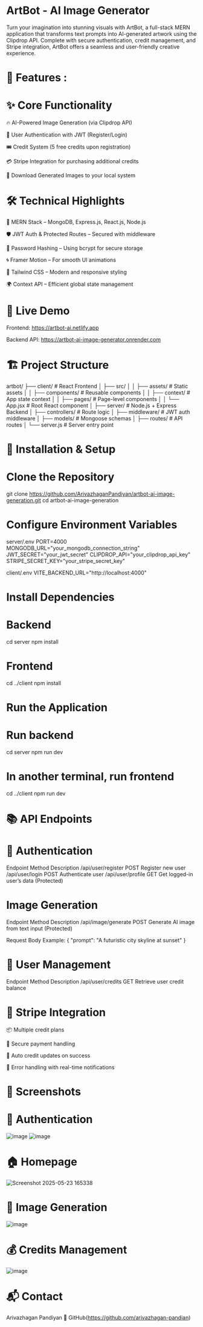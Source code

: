  # ArtBot - AI Image Generator
 Turn your imagination into stunning visuals with ArtBot, a full-stack MERN application that transforms text prompts into AI-generated artwork using the Clipdrop API. Complete with secure authentication, credit management, and Stripe integration, ArtBot offers a seamless and user-friendly creative experience.

# 🌟 Features :

# ✨ Core Functionality
🔥 AI-Powered Image Generation (via Clipdrop API)

🔐 User Authentication with JWT (Register/Login)

🎟️ Credit System (5 free credits upon registration)

💳 Stripe Integration for purchasing additional credits

💾 Download Generated Images to your local system

# 🛠 Technical Highlights
🧱 MERN Stack – MongoDB, Express.js, React.js, Node.js

🛡 JWT Auth & Protected Routes – Secured with middleware

🔐 Password Hashing – Using bcrypt for secure storage

🌀 Framer Motion – For smooth UI animations

🎨 Tailwind CSS – Modern and responsive styling

🌍 Context API – Efficient global state management

# 🚀 Live Demo
Frontend: https://artbot-ai.netlify.app

Backend API: https://artbot-ai-image-generator.onrender.com

# 🏗️ Project Structure

artbot/
├── client/                  # React Frontend
│   ├── src/
│   │   ├── assets/          # Static assets
│   │   ├── components/      # Reusable components
│   │   ├── context/         # App state context
│   │   ├── pages/           # Page-level components
│   │   └── App.jsx          # Root React component
│
├── server/                  # Node.js + Express Backend
│   ├── controllers/         # Route logic
│   ├── middleware/          # JWT auth middleware
│   ├── models/              # Mongoose schemas
│   ├── routes/              # API routes
│   └── server.js            # Server entry point


# 🔧 Installation & Setup
#  Clone the Repository

git clone https://github.com/ArivazhaganPandiyan/artbot-ai-image-generation.git
cd artbot-ai-image-generation

#  Configure Environment Variables
server/.env
PORT=4000
MONGODB_URL="your_mongodb_connection_string"
JWT_SECRET="your_jwt_secret"
CLIPDROP_API="your_clipdrop_api_key"
STRIPE_SECRET_KEY="your_stripe_secret_key"

client/.env
VITE_BACKEND_URL="http://localhost:4000"

# Install Dependencies
# Backend
cd server
npm install

# Frontend
cd ../client
npm install

# Run the Application
# Run backend
cd server
npm run dev

# In another terminal, run frontend
cd ../client
npm run dev

# 📚 API Endpoints
# 🔐 Authentication
Endpoint	           Method	  Description
/api/user/register	 POST	    Register new user
/api/user/login      POST 	  Authenticate user
/api/user/profile	   GET	    Get logged-in user’s data (Protected)

# Image Generation
Endpoint	           Method	  Description
/api/image/generate	 POST	    Generate AI image from text input (Protected)

Request Body Example:
{
  "prompt": "A futuristic city skyline at sunset"
}

# 👤 User Management
Endpoint	           Method	  Description
/api/user/credits	   GET	    Retrieve user credit balance

# 🛒 Stripe Integration
📦 Multiple credit plans

🔐 Secure payment handling

🔄 Auto credit updates on success

🚨 Error handling with real-time notifications

# 🌈 Screenshots

# 🔐 Authentication 
![image](https://github.com/user-attachments/assets/1e2809d7-fc77-44cd-b29a-2b39a61884dd)
![image](https://github.com/user-attachments/assets/fe1092b5-1cd7-41a6-85b1-d08d434ba51d)
# 🏠 Homepage
![Screenshot 2025-05-23 165338](https://github.com/user-attachments/assets/6ac3e894-435d-4408-99cf-c64602c4b4b6)
# 🎨 Image Generation
![image](https://github.com/user-attachments/assets/6e3e1139-60fb-4ecb-a9f9-d31c51d85dc1)
# 💰 Credits Management
![image](https://github.com/user-attachments/assets/61b818bc-5f1a-4428-b3bb-1e433aca73e1)


# 📬 Contact
Arivazhagan Pandiyan
🔗 GitHub(https://github.com/arivazhagan-pandian)


